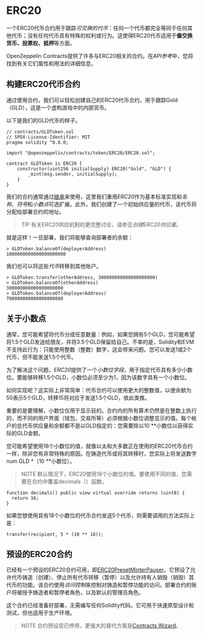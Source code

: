 # ERC20
一个ERC20代币合约用于跟踪*可交换的代币*：任何一个代币都完全等同于任何其他代币；没有任何代币具有特殊的权利或行为。这使得ERC20代币适用于**像交换货币、投票权、抵押**等方面。

OpenZeppelin Contracts提供了许多与ERC20相关的合约。在*API参考*中，您将找到有关它们属性和用法的详细信息。

## 构建ERC20代币合约

通过使用合约，我们可以轻松创建自己的ERC20代币合约，用于跟踪Gold（GLD），这是一个虚构游戏中的内部货币。

以下是我们的GLD代币的样子。
```
// contracts/GLDToken.sol
// SPDX-License-Identifier: MIT
pragma solidity ^0.8.0;

import "@openzeppelin/contracts/token/ERC20/ERC20.sol";

contract GLDToken is ERC20 {
    constructor(uint256 initialSupply) ERC20("Gold", "GLD") {
        _mint(msg.sender, initialSupply);
    }
}
```

我们的合约通常通过[继承](https://solidity.readthedocs.io/en/latest/contracts.html#inheritance)来使用，这里我们重用*ERC20*作为基本标准实现和*名称*、*符号*和*小数点*可选扩展。此外，我们创建了一个初始供应量的代币，该代币将分配给部署合约的地址。

>TIP
有关ERC20供应机制的更完整讨论，请参见*创建ERC20供应量*。

就是这样！一旦部署，我们将能够查询部署者的余额：
```
> GLDToken.balanceOf(deployerAddress)
1000000000000000000000
```

我们也可以将这些*代币*转移到其他账户。
```
> GLDToken.transfer(otherAddress, 300000000000000000000)
> GLDToken.balanceOf(otherAddress)
300000000000000000000
> GLDToken.balanceOf(deployerAddress)
700000000000000000000
```

## 关于小数点

通常，您可能希望将代币分成任意数量：例如，如果您拥有5个GLD，您可能希望将1.5个GLD发送给朋友，并将3.5个GLD保留给自己。不幸的是，Solidity和EVM不支持此行为：只能使用整数（整数）数字，这会带来问题。您可以发送1或2个代币，但不能发送1.5个代币。

为了解决这个问题，*ERC20*提供了一个*小数位字段*，用于指定代币具有多少小数位。要能够转移1.5个GLD，小数位必须至少为1，因为该数字具有一个小数位。

如何实现呢？这实际上非常简单：代币合约可以使用更大的整数值，以便余额为50表示5个GLD，转移15将对应于发送1.5个GLD，依此类推。

重要的是要理解，小数位仅用于显示目的。合约内的所有算术仍然是在整数上执行的，而不同的用户界面（钱包，交易所等）必须根据小数位调整显示的值。每个帐户的总代币供应量和余额都不是以GLD指定的：您需要除以10 **小数位以获得实际的GLD金额。

您可能希望使用18个小数位的值，就像以太和大多数正在使用的ERC20代币合约一样，除非您有非常特殊的原因。在铸造代币或将其转移时，您实际上将发送数字num GLD *（10 **小数位）。

>NOTE
默认情况下，ERC20使用18个小数位的值。要使用不同的值，您需要在合约中覆盖decimals（）函数。
```
function decimals() public view virtual override returns (uint8) {
  return 16;
}
```

如果您想使用具有18个小数位的代币合约发送5个代币，则需要调用的方法实际上是：
```
transfer(recipient, 5 * (10 ** 18));
```

## 预设的ERC20合约
已经有一个预设的ERC20合约可用，即[ERC20PresetMinterPauser](https://github.com/OpenZeppelin/openzeppelin-contracts/blob/release-v4.7/contracts/token/ERC20/presets/ERC20PresetMinterPauser.sol)。它预设了允许代币铸造（创建）、停止所有代币转移（暂停）以及允许持有人销毁（销毁）其代币的功能。该合约使用*访问控制*来控制对铸造和暂停功能的访问。部署合约的账户将被授予铸造者和暂停者角色，以及默认的管理员角色。

这个合约已经准备好部署，无需编写任何Solidity代码。它可用于快速原型设计和测试，但也适用于生产环境。

>NOTE
合约预设现已停用，更强大的替代方案是[Contracts Wizard](https://wizard.openzeppelin.com/)。